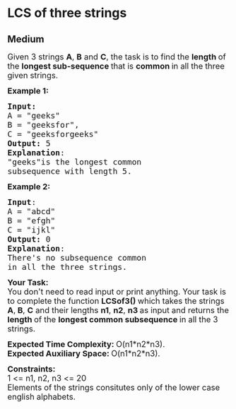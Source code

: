 # LCS of three strings
## Medium
<div class="problems_problem_content__Xm_eO"><p><span style="font-size: 18px;">Given 3 strings <strong>A</strong>, <strong>B</strong>&nbsp;and <strong>C</strong>, the task is to find the <strong>length </strong>of the <strong>longest sub-sequence </strong>that is <strong>common </strong>in all the three given strings.</span></p>
<p><span style="font-size: 18px;"><strong>Example 1:</strong></span></p>
<pre><span style="font-size: 18px;"><strong>Input:</strong>
A = "geeks"<br>B = "geeksfor", 
C = "geeksforgeeks"
<strong>Output:</strong> 5
<strong>Explanation</strong>: <br>"geeks"is the longest common
subsequence with length 5.</span>
</pre>
<p><span style="font-size: 18px;"><strong>Example 2:</strong></span></p>
<pre><span style="font-size: 18px;"><strong>Input</strong>: 
A = "abcd"<br>B = "efgh"<br>C = "ijkl"
<strong>Output:</strong> 0
<strong>Explanation</strong>: <br>There's no subsequence common
in all the three strings.</span>
</pre>
<p><span style="font-size: 18px;"><strong>Your Task:</strong><br>You don't need to read input or print anything. Your task is to complete the function&nbsp;<strong>LCSof3()&nbsp;</strong>which takes the strings <strong>A</strong>,<strong> B</strong>, <strong>C</strong> and their lengths <strong>n1</strong>, <strong>n2</strong>, <strong>n3&nbsp;</strong>as input and returns the <strong>length </strong>of the <strong>longest common subsequence </strong>in all the 3 strings.</span></p>
<p><span style="font-size: 18px;"><strong>Expected Time Complexity:&nbsp;</strong>O(n1*n2*n3).<br><strong>Expected Auxiliary Space:&nbsp;</strong>O(n1*n2*n3).</span></p>
<p><span style="font-size: 18px;"><strong>Constraints:</strong><br>1 &lt;= n1, n2, n3 &lt;= 20<br>Elements of the strings consitutes only of the lower case english alphabets.</span></p></div>